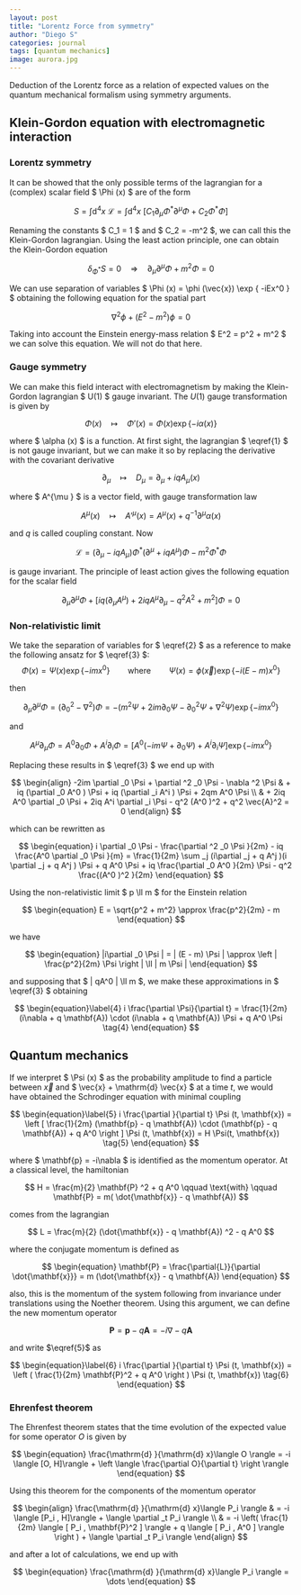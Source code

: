 ```yaml
---
layout: post
title: "Lorentz Force from symmetry"
author: "Diego S"
categories: journal
tags: [quantum mechanics]
image: aurora.jpg
---
```

Deduction of the Lorentz force as a relation of expected values on the quantum mechanical formalism using symmetry arguments.

## Klein-Gordon equation with electromagnetic interaction

### Lorentz symmetry

It can be showed that the only possible terms of the lagrangian for a (complex) scalar field $ \Phi (x) $ are of the form

$$
\begin{equation}\label{1}
	S = \int \mathrm{d}^4 x \ \mathcal{L} = \int \mathrm{d}^4 x \ [ C_1 \partial_{\mu }\Phi ^* \partial ^{\mu }\Phi + C_2 \Phi ^* \Phi ] \tag{1} 
\end{equation}
$$

Renaming the constants $ C_1 = 1 $ and $ C_2 = -m^2 $, we can call this the Klein-Gordon lagrangian. Using the least action principle, one can obtain the Klein-Gordon equation

$$
\begin{equation}\label{2}
	\delta _{\Phi ^*} S = 0 \quad \Rightarrow \quad \partial _{\mu } \partial ^{\mu } \Phi + m^2 \Phi = 0 \tag{2}
\end{equation}
$$

We can use separation of variables $ \Phi (x) = \phi (\vec{x}) \exp \{ -iEx^0 \} $ obtaining the following equation for the spatial part

$$
\begin{equation}
	\nabla ^2 \phi + (E^2 - m^2) \phi = 0
\end{equation}
$$

Taking into account the Einstein energy-mass relation $ E^2 = p^2 + m^2 $ we can solve this equation. We will not do that here.

### Gauge symmetry

We can make this field interact with electromagnetism by making the Klein-Gordon lagrangian $ U(1) $ gauge invariant. The $U(1)$ gauge transformation is given by

$$
\begin{equation}
	\Phi(x) \quad \mapsto \quad \Phi '(x) = \Phi(x) \exp \{ -i \alpha (x) \}
\end{equation}
$$

where $ \alpha (x) $ is a function. At first sight, the lagrangian $ \eqref{1} $ is not gauge invariant, but we can make it so by replacing the derivative with the covariant derivative

$$
\begin{equation}
	\partial _{\mu } \quad \mapsto \quad D_{\mu } = \partial _{\mu } + iqA_{\mu } (x)
\end{equation}
$$

where $ A^{\mu } $ is a vector field, with gauge transformation law 

$$
\begin{equation}
	A^{\mu } (x) \quad \mapsto \quad A'^{\mu } (x) = A^{\mu } (x) + q^{-1}\partial ^{\mu } \alpha (x)
\end{equation}
$$

and $q$ is called coupling constant. Now

$$
\begin{equation}
	\mathcal{L} = (\partial _{\mu } - iqA_{\mu }) \Phi ^* (\partial ^{\mu } + iqA^{\mu }) \Phi - m^2 \Phi ^* \Phi
\end{equation}
$$

is gauge invariant. The principle of least action gives the following equation for the scalar field

$$
\begin{equation}\label{3}
	\partial _{\mu } \partial ^{\mu } \Phi + [iq(\partial _{\mu } A^{\mu }) + 2iq A^{\mu } \partial _{\mu } - q^2 A^2 + m^2 ] \Phi = 0 \tag{3}
\end{equation}
$$

### Non-relativistic limit

We take the separation of variables for $ \eqref{2} $ as a reference to make the following ansatz for $ \eqref{3} $:
$$
\begin{equation}
	\Phi (x) = \Psi (x) \exp \{ -imx^0 \} \qquad \text{where} \qquad \Psi (x) = \phi (\vec{x})\exp \{ -i(E - m)x^0 \}
\end{equation}
$$

then

$$
\partial _{\mu } \partial ^{\mu } \Phi = (\partial ^2 _0 - \nabla ^2 )\Phi = -(m^2 \Psi + 2im \partial _0 \Psi - \partial ^2 _0 \Psi + \nabla ^2 \Psi ) \exp \{-imx^0 \}
$$

and

$$
A^{\mu } \partial _{\mu } \Phi = A^0 \partial _0 \Phi + A^i \partial _i \Phi = [ A^0 (-im \Psi + \partial _0 \Psi ) + A^i \partial _i \Psi ] \exp \{-imx^0 \}
$$

Replacing these results in $ \eqref{3} $ we end up with

$$
\begin{align}
	-2im \partial _0 \Psi + \partial ^2 _0 \Psi - \nabla ^2 \Psi & + iq (\partial _0 A^0 ) \Psi + iq (\partial _i A^i ) \Psi + 2qm A^0 \Psi \\
    & + 2iq A^0 \partial _0 \Psi + 2iq A^i \partial _i \Psi - q^2 (A^0 )^2 + q^2 \vec{A}^2 = 0
\end{align}
$$

which can be rewritten as

$$
\begin{equation}
	i \partial _0 \Psi - \frac{\partial ^2 _0 \Psi }{2m} - iq \frac{A^0 \partial _0 \Psi }{m} = \frac{1}{2m}  \sum _j (i\partial _j + q A^j )(i \partial _j + q A^j ) \Psi + q A^0 \Psi + iq \frac{\partial _0 A^0 }{2m} \Psi - q^2 \frac{(A^0 )^2 }{2m}
\end{equation}
$$

Using the non-relativistic limit $ p \ll m $ for the Einstein relation

$$
\begin{equation}
	E = \sqrt{p^2 + m^2} \approx \frac{p^2}{2m} - m
\end{equation}
$$

we have

$$
\begin{equation}
	|i\partial _0 \Psi | = | (E - m) \Psi | \approx \left | \frac{p^2}{2m} \Psi \right | \ll | m \Psi |
\end{equation}
$$

and supposing that $ | qA^0 | \ll m $,  we make these approximations in $ \eqref{3} $ obtaining

$$
\begin{equation}\label{4}
	i \frac{\partial \Psi}{\partial t} = \frac{1}{2m} (i\nabla + q \mathbf{A}) \cdot (i\nabla + q \mathbf{A}) \Psi + q A^0 \Psi \tag{4}
\end{equation}
$$

## Quantum mechanics 

If we interpret $ \Psi (x) $ as the probability amplitude to find a particle  between $\vec{x}$ and $ \vec{x} + \mathrm{d} \vec{x} $ at a time $t$, we would have obtained the Schrodinger equation with minimal coupling

$$
\begin{equation}\label{5}
	i \frac{\partial }{\partial t} \Psi (t, \mathbf{x}) = \left [ \frac{1}{2m} (\mathbf{p} - q \mathbf{A}) \cdot (\mathbf{p} - q \mathbf{A}) + q A^0 \right ] \Psi (t, \mathbf{x}) = H \Psi(t, \mathbf{x}) \tag{5}
\end{equation}
$$

where $ \mathbf{p} = -i\nabla $ is identified as the momentum operator. At a classical level, the hamiltonian

$$
H = \frac{m}{2} \mathbf{P} ^2 + q A^0 \qquad \text{with} \qquad \mathbf{P} = m( \dot{\mathbf{x}} - q \mathbf{A})
$$

comes from the lagrangian

$$
L = \frac{m}{2} (\dot{\mathbf{x}} - q \mathbf{A}) ^2 - q A^0
$$

where the conjugate momentum is defined as

$$
\begin{equation}
	\mathbf{P} = \frac{\partial{L}}{\partial \dot{\mathbf{x}}} = m (\dot{\mathbf{x}} - q \mathbf{A})
\end{equation}
$$

also, this is the momentum of the system following from invariance under translations using the Noether theorem. Using this argument, we can define the new momentum operator

$$
\begin{equation}
	\mathbf{P} = \mathbf{p} - q \mathbf{A} = -i\nabla - q \mathbf{A}
\end{equation}
$$

and write $\eqref{5}$ as

$$
\begin{equation}\label{6}
	i \frac{\partial }{\partial t} \Psi (t, \mathbf{x}) = \left ( \frac{1}{2m} \mathbf{P}^2 + q A^0 \right ) \Psi (t, \mathbf{x}) \tag{6}
\end{equation}
$$

### Ehrenfest theorem

The Ehrenfest theorem states that the time evolution of the expected value for some operator $O$ is given by

$$
\begin{equation}
	\frac{\mathrm{d} }{\mathrm{d} x}\langle O \rangle = -i \langle [O, H]\rangle + \left \langle \frac{\partial O}{\partial t} \right \rangle
\end{equation}
$$

Using this theorem for the components of the momentum operator

$$
\begin{align}
	\frac{\mathrm{d} }{\mathrm{d} x}\langle P_i \rangle & = -i \langle [P_i , H]\rangle + \langle \partial _t P_i \rangle \\
	& = -i \left( \frac{1}{2m} \langle [ P_i , \mathbf{P}^2 ] \rangle + q \langle [ P_i , A^0 ] \rangle \right ) + \langle \partial _t P_i \rangle
\end{align}
$$

and after a lot of calculations, we end up with

$$
\begin{equation}
	\frac{\mathrm{d} }{\mathrm{d} x}\langle P_i \rangle = \dots
\end{equation}
$$
